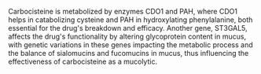 Carbocisteine is metabolized by enzymes CDO1 and PAH, where CDO1 helps in catabolizing cysteine and PAH in hydroxylating phenylalanine, both essential for the drug's breakdown and efficacy. Another gene, ST3GAL5, affects the drug's functionality by altering glycoprotein content in mucus, with genetic variations in these genes impacting the metabolic process and the balance of sialomucins and fucomucins in mucus, thus influencing the effectiveness of carbocisteine as a mucolytic.